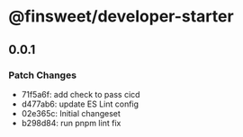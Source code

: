 # @finsweet/developer-starter

## 0.0.1

### Patch Changes

- 71f5a6f: add check to pass cicd
- d477ab6: update ES Lint config
- 02e365c: Initial changeset
- b298d84: run pnpm lint fix

